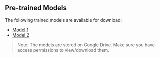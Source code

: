 ## Pre-trained Models

The following trained models are available for download:

- [Model 1](https://drive.google.com/file/d/1f9OgicLtGkeh6ZGW19toOG4aQ0jTU4bM/view?usp=sharing)  
- [Model 2](https://drive.google.com/file/d/13M8LSgZ-e60ApYHtHasslgVYJhZTrBSb/view?usp=sharing)  

> Note: The models are stored on Google Drive. Make sure you have access permissions to view/download them.
